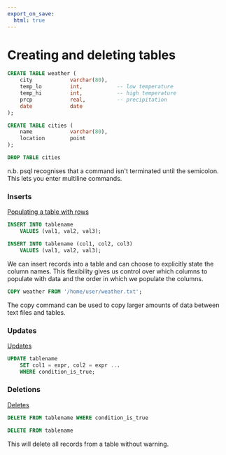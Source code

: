 ```yaml
---
export_on_save:
  html: true
---
```

# Creating and deleting tables

```sql
CREATE TABLE weather (
    city            varchar(80),
    temp_lo         int,           -- low temperature
    temp_hi         int,           -- high temperature
    prcp            real,          -- precipitation
    date            date
);

CREATE TABLE cities (
    name            varchar(80),
    location        point
);
```

```sql
DROP TABLE cities
```

n.b. psql recognises that a command isn't terminated until the semicolon. This lets you enter multiline commands.


### Inserts

[Populating a table with rows](https://www.postgresql.org/docs/current/tutorial-populate.html)

```sql
INSERT INTO tablename 
    VALUES (val1, val2, val3);

INSERT INTO tablename (col1, col2, col3)
    VALUES (val1, val2, val3);
```

We can insert records into a table and can choose to explicitly state the column names. This flexibility gives us control over which columns to populate with data and the order in which we populate the columns.

```sql
COPY weather FROM '/home/user/weather.txt';
```

The copy command can be used to copy larger amounts of data between text files and tables.

### Updates

[Updates](https://www.postgresql.org/docs/current/tutorial-update.html)

```sql
UPDATE tablename
    SET col1 = expr, col2 = expr ...
    WHERE condition_is_true;
```

### Deletions

[Deletes](https://www.postgresql.org/docs/current/tutorial-delete.html)

```sql
DELETE FROM tablename WHERE condition_is_true
```


```sql
DELETE FROM tablename
```

This will delete all records from a table without warning.


